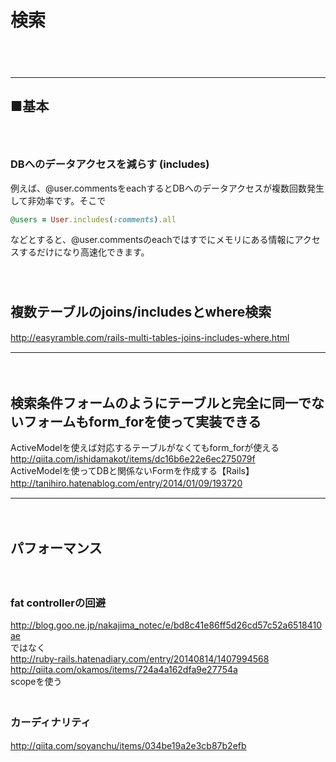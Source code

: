 
# 検索

　  
　  
- - - 
## ■基本
### 
　  
### DBへのデータアクセスを減らす (includes)
例えば、@user.commentsをeachするとDBへのデータアクセスが複数回数発生して非効率です。そこで  
```ruby
@users = User.includes(:comments).all
```
などとすると、@user.commentsのeachではすでにメモリにある情報にアクセスするだけになり高速化できます。  
　  
　  
## 複数テーブルのjoins/includesとwhere検索
http://easyramble.com/rails-multi-tables-joins-includes-where.html
　  
- - - 
　  
## 検索条件フォームのようにテーブルと完全に同一でないフォームもform_forを使って実装できる
ActiveModelを使えば対応するテーブルがなくてもform_forが使える  
http://qiita.com/ishidamakot/items/dc16b6e22e6ec275079f  
ActiveModelを使ってDBと関係ないFormを作成する【Rails】  
http://tanihiro.hatenablog.com/entry/2014/01/09/193720
　  
- - - 
　  
## パフォーマンス
　  
### fat controllerの回避
http://blog.goo.ne.jp/nakajima_notec/e/bd8c41e86ff5d26cd57c52a6518410ae  
ではなく  
http://ruby-rails.hatenadiary.com/entry/20140814/1407994568  
http://qiita.com/okamos/items/724a4a162dfa9e27754a  
scopeを使う  
　  
### カーディナリティ
http://qiita.com/soyanchu/items/034be19a2e3cb87b2efb
　  
